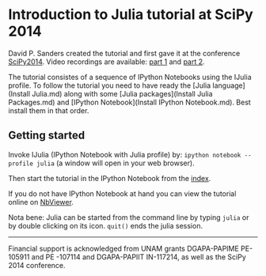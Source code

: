 # Introduction to Julia tutorial at SciPy 2014

David P. Sanders created the tutorial and first gave it at the conference
[SciPy2014](https://conference.scipy.org/scipy2014/). Video recordings are 
available: [part 1](http://www.youtube.com/watch?v=vWkgEddb4-A) and 
[part 2](http://www.youtube.com/watch?v=I3JH5Bg46yU).

The tutorial consistes of a sequence of IPython Notebooks using the IJulia profile. 
To follow the tutorial you need to have ready the [Julia language](Install Julia.md)
along with some [Julia packages](Install Julia Packages.md) and 
[IPython Notebook](Install IPython Notebook.md). Best install them in that order.


## Getting started 
Invoke IJulia (IPython Notebook with Julia profile) by: `ipython notebook --profile julia` 
(a window will open in your web browser).

Then start the tutorial in the IPython Notebook from the [index](Index.ipynb). 

If you do not have IPython Notebook at hand you can view the tutorial online on
[NbViewer](http://nbviewer.ipython.org/github/dpsanders/scipy_2014_julia/blob/master/Index.ipynb).

Nota bene: Julia can be started from the command line by typing `julia` or by double clicking
on its icon. `quit()` ends the julia session.  

---
Financial support is acknowledged from UNAM grants DGAPA-PAPIME PE-105911 and PE
-107114 and DGAPA-PAPIIT IN-117214, as well as the SciPy 2014 conference.




